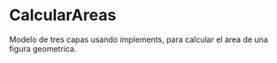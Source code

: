 # CalcularAreas

Modelo de tres capas usando implements, para calcular el area de una figura geometrica.
